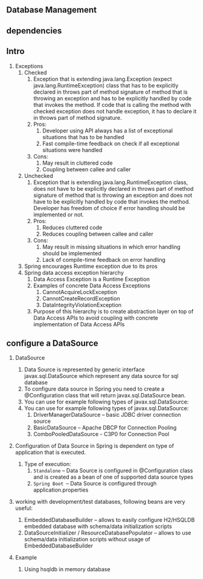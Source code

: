 Database Management
-------------------
dependencies
------------


Intro
------
1. Exceptions
   1. Checked
      1. Exception that is extending java.lang.Exception (expect
         java.lang.RuntimeException) class that has to be explicitly declared in
         throws part of method signature of method that is throwing an exception and has
         to be explicitly handled by code that invokes the method. If code that is calling the
         method with checked exception does not handle exception, it has to declare it in
         throws part of method signature.
      2. Pros:
         1. Developer using API always has a list of
            exceptional situations that has to be
            handled
         2. Fast compile-time feedback on check if
            all exceptional situations were handled
      3. Cons:
         1. May result in cluttered code
         2. Coupling between callee and caller
   2. Unchecked
      1. Exception that is extending
         java.lang.RuntimeException class, does not have to be explicitly declared in
         throws part of method signature of method that is throwing an exception and does
         not have to be explicitly handled by code that invokes the method. Developer has
         freedom of choice if error handling should be implemented or not.
      2. Pros:
         1. Reduces cluttered code
         2. Reduces coupling between callee and
            caller
      3. Cons:
         1. May result in missing situations in which
            error handling should be implemented
         2. Lack of compile-time feedback on error
            handling
   3. Spring encourages Runtime exception due to its pros
   4. Spring  data access exception hierarchy
      1. Data Access Exception is a Runtime Exception
      2. Examples of concrete Data Access Exceptions
         1. CannotAcquireLockException
         2. CannotCreateRecordException
         3. DataIntegrityViolationException
      3. Purpose of this hierarchy is to create
         abstraction layer on top of Data Access APIs to
         avoid coupling with concrete implementation
         of Data Access APIs

configure a DataSource
----------------------
1. DataSource
   1. Data Source is represented by generic interface javax.sql.DataSource which represent any
      data source for sql database
   2. To configure data source in Spring you need to create a @Configuration class that will return
      javax.sql.DataSource bean.
   3. You can use for example following types of javax.sql.DataSource:
   4. You can use for example following types of javax.sql.DataSource:
         1. DriverManagerDataSource – basic JDBC driver connection source
         2. BasicDataSource – Apache DBCP for Connection Pooling
         3. ComboPooledDataSource - C3P0 for Connection Pool
2. Configuration of Data Source in Spring is dependent on type of application that is
   executed.
   1. Type of execution:
      1. `Standalone` – Data Source is configured in @Configuration class and is
         created as a bean of one of supported data source types
      2. `Spring Boot `– Data Source is configured through application.properties
3. working with development/test databases, following beans are very useful:
   1. EmbeddedDatabaseBuilder – allows to easily configure H2/HSQLDB embedded
      database with schema/data initialization scripts
   2. DataSourceInitializer / ResourceDatabasePopulator – allows to use
      schema/data initialization scripts without usage of EmbeddedDatabaseBuilder

4. Example
   1. Using hsqldb in memory database
   
   


